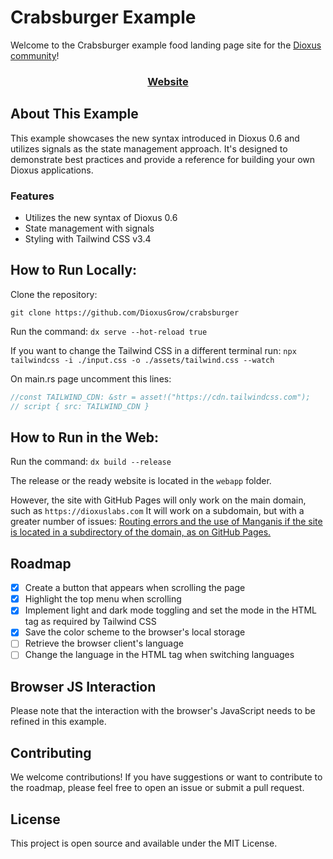 # Crabsburger Example

Welcome to the Crabsburger example food landing page site for the [Dioxus community](https://dioxuslabs.com/)!

<div align="center">
  <h3>  
    <a href="https://crabsburger.netlify.app/"> Website </a>
  </h3>
</div>

## About This Example

This example showcases the new syntax introduced in Dioxus 0.6 and utilizes signals as the state management approach. It's designed to demonstrate best practices and provide a reference for building your own Dioxus applications.

### Features

- Utilizes the new syntax of Dioxus 0.6
- State management with signals
- Styling with Tailwind CSS v3.4

## **How to Run Locally:**

Clone the repository:

`git clone https://github.com/DioxusGrow/crabsburger`

Run the command:
`dx serve --hot-reload true`

If you want to change the Tailwind CSS in a different terminal run:
`npx tailwindcss -i ./input.css -o ./assets/tailwind.css --watch`

On main.rs page uncomment this lines:

```rust
//const TAILWIND_CDN: &str = asset!("https://cdn.tailwindcss.com");
// script { src: TAILWIND_CDN }
```

## **How to Run in the Web:**

Run the command:
`dx build --release`

The release or the ready website is located in the `webapp` folder.


However, the site with GitHub Pages will only work on the main domain, such as `https://dioxuslabs.com`
It will work on a subdomain, but with a greater number of issues:
[Routing errors and the use of Manganis if the site is located in a subdirectory of the domain, as on GitHub Pages. ](https://github.com/DioxusLabs/dioxus/issues/2093)


## Roadmap

- [X] Create a button that appears when scrolling the page
- [X] Highlight the top menu when scrolling
- [X] Implement light and dark mode toggling and set the mode in the HTML tag as required by Tailwind CSS
- [X] Save the color scheme to the browser's local storage
- [ ] Retrieve the browser client's language
- [ ] Change the language in the HTML tag when switching languages

## Browser JS Interaction

Please note that the interaction with the browser's JavaScript needs to be refined in this example.

## Contributing

We welcome contributions! If you have suggestions or want to contribute to the roadmap, please feel free to open an issue or submit a pull request.

## License

This project is open source and available under the MIT License.
